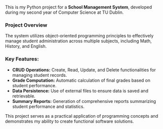This is my Python project for a **School Management System**, developed during my second year of Computer Science at TU Dublin. 

### Project Overview

The system utilizes object-oriented programming principles to effectively manage student administration across multiple subjects, including Math, History, and English. 

### Key Features:

- **CRUD Operations:** Create, Read, Update, and Delete functionalities for managing student records.
- **Grade Computation:** Automatic calculation of final grades based on student performance.
- **Data Persistence:** Use of external files to ensure data is saved and retrievable.
- **Summary Reports:** Generation of comprehensive reports summarizing student performance and statistics.

This project serves as a practical application of programming concepts and demonstrates my ability to create functional software solutions.